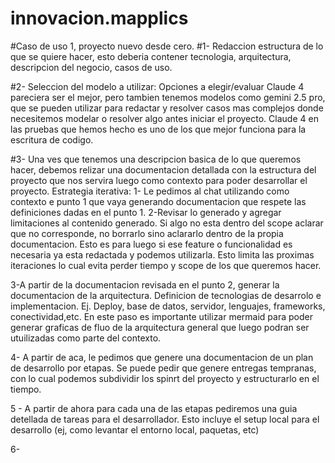 # innovacion.mapplics

#Caso de uso 1, proyecto nuevo desde cero.
#1- Redaccion estructura de lo que se quiere hacer, esto deberia contener tecnologia, arquitectura, descripcion del negocio, casos de uso. 

#2- Seleccion del modelo a utilizar:
Opciones a elegir/evaluar Claude 4 pareciera ser el mejor, pero tambien tenemos modelos como gemini 2.5 pro, que se pueden utilizar para redactar y resolver casos mas complejos donde necesitemos modelar o resolver algo antes iniciar el proyecto. Claude 4 en las pruebas que hemos hecho es uno de los que mejor funciona para la escritura de codigo. 

#3- Una ves que tenemos una descripcion basica de lo que queremos hacer, debemos relizar una documentacion detallada con la estructura del proyecto que nos servira luego como contexto para poder desarrollar el proyecto. 
Estrategia iterativa:
1- Le pedimos al chat utilizando como contexto e punto 1 que vaya generando documentacion que respete las definiciones dadas en el punto 1.
2-Revisar lo generado y agregar limitaciones al contenido generado. Si algo no esta dentro del scope aclarar que no corresponde, no borrarlo sino aclararlo dentro de la propia documentacion. Esto es para luego si ese feature o funcionalidad es necesaria ya esta redactada y podemos utilizarla. Esto limita las proximas iteraciones lo cual evita perder tiempo y scope de los que queremos hacer.

3-A partir de la documentacion revisada en el punto 2, generar la documentacion de la arquitectura. Definicion de tecnologias de desarrolo e implementacion. Ej. Deploy, base de datos, servidor, lenguajes, frameworks, conectividad,etc. En este paso es importante utilizar mermaid para poder generar graficas de  fluo de la arquitectura general que luego podran ser utuilizadas como parte del contexto.

4- A partir de aca, le pedimos que genere una documentacion de un plan de desarrollo por etapas. Se puede pedir que genere entregas tempranas, con lo cual podemos subdividir los spinrt del proyecto y estructurarlo en el tiempo.

5 - A partir de ahora para cada una de las etapas pediremos una guia detellada de tareas para el desarrollador. Esto incluye el setup  local para el desarrollo (ej, como levantar el entorno local, paquetas, etc)

6- 






